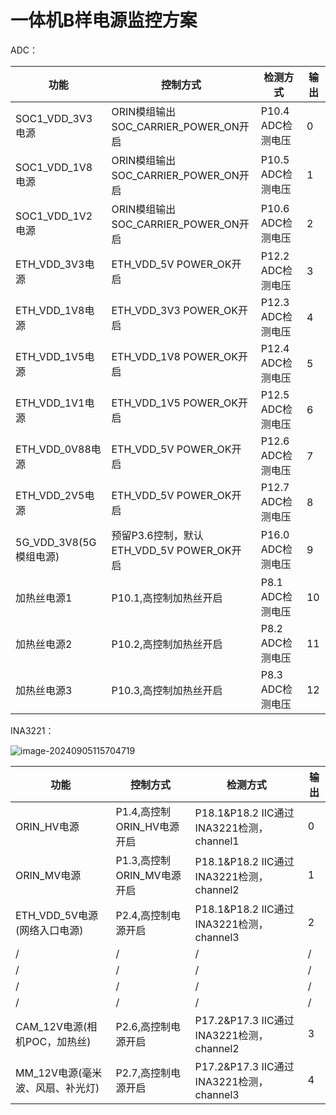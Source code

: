 # 一体机B样电源监控方案

ADC：

| 功能                   | 控制方式                                  | 检测方式          | 输出 |
| ---------------------- | ----------------------------------------- | ----------------- | ---- |
| SOC1_VDD_3V3电源       | ORIN模组输出SOC_CARRIER_POWER_ON开启      | P10.4 ADC检测电压 | 0    |
| SOC1_VDD_1V8电源       | ORIN模组输出SOC_CARRIER_POWER_ON开启      | P10.5 ADC检测电压 | 1    |
| SOC1_VDD_1V2电源       | ORIN模组输出SOC_CARRIER_POWER_ON开启      | P10.6 ADC检测电压 | 2    |
| ETH_VDD_3V3电源        | ETH_VDD_5V POWER_OK开启                   | P12.2 ADC检测电压 | 3    |
| ETH_VDD_1V8电源        | ETH_VDD_3V3 POWER_OK开启                  | P12.3 ADC检测电压 | 4    |
| ETH_VDD_1V5电源        | ETH_VDD_1V8 POWER_OK开启                  | P12.4 ADC检测电压 | 5    |
| ETH_VDD_1V1电源        | ETH_VDD_1V5 POWER_OK开启                  | P12.5 ADC检测电压 | 6    |
| ETH_VDD_0V88电源       | ETH_VDD_5V POWER_OK开启                   | P12.6 ADC检测电压 | 7    |
| ETH_VDD_2V5电源        | ETH_VDD_5V POWER_OK开启                   | P12.7 ADC检测电压 | 8    |
| 5G_VDD_3V8(5G模组电源) | 预留P3.6控制，默认ETH_VDD_5V POWER_OK开启 | P16.0 ADC检测电压 | 9    |
| 加热丝电源1            | P10.1,高控制加热丝开启                    | P8.1 ADC检测电压  | 10   |
| 加热丝电源2            | P10.2,高控制加热丝开启                    | P8.2 ADC检测电压  | 11   |
| 加热丝电源3            | P10.3,高控制加热丝开启                    | P8.3 ADC检测电压  | 12   |

INA3221：

![image-20240905115704719](/home/tyjt/.config/Typora/typora-user-images/image-20240905115704719.png)

| **功能**                         | **控制方式**               | **检测方式**                             | 输出 |
| -------------------------------- | -------------------------- | ---------------------------------------- | ---- |
| ORIN_HV电源                      | P1.4,高控制ORIN_HV电源开启 | P18.1&P18.2 IIC通过INA3221检测，channel1 | 0    |
| ORIN_MV电源                      | P1.3,高控制ORIN_MV电源开启 | P18.1&P18.2 IIC通过INA3221检测，channel2 | 1    |
| ETH_VDD_5V电源(网络入口电源)     | P2.4,高控制电源开启        | P18.1&P18.2 IIC通过INA3221检测，channel3 | 2    |
| /                                | /                          | /                                        | /    |
| /                                | /                          | /                                        | /    |
| /                                | /                          | /                                        | /    |
| /                                | /                          | /                                        | /    |
| CAM_12V电源(相机POC，加热丝)     | P2.6,高控制电源开启        | P17.2&P17.3 IIC通过INA3221检测，channel2 | 3    |
| MM_12V电源(毫米波、风扇、补光灯) | P2.7,高控制电源开启        | P17.2&P17.3 IIC通过INA3221检测，channel3 | 4    |

